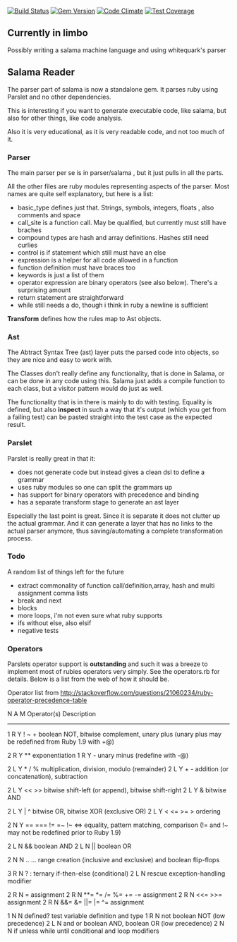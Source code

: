 [![Build Status](https://travis-ci.org/salama/salama-reader.svg?branch=master)](https://travis-ci.org/salama/salama-reader)
[![Gem Version](https://badge.fury.io/rb/salama-reader.svg)](http://badge.fury.io/rb/salama-reader)
[![Code Climate](https://codeclimate.com/github/salama/salama-reader/badges/gpa.svg)](https://codeclimate.com/github/salama/salama-reader)
[![Test Coverage](https://codeclimate.com/github/salama/salama-reader/badges/coverage.svg)](https://codeclimate.com/github/salama/salama-reader)

## Currently in limbo

Possibly writing a salama machine language and using whitequark's parser

## Salama Reader

The parser part of salama is now a standalone gem. It parses ruby using Parslet and no other dependencies.

This is interesting if you want to generate executable code, like salama, but also for other things, like code analysis.

Also it is very educational, as it is very readable code, and not too much of it.

### Parser

The main parser per se is in parser/salama , but it just pulls in all the parts.

All the other files are ruby modules representing aspects of the parser.
Most names are quite self explanatory, but here is a list:

- basic_type defines just that. Strings, symbols, integers, floats , also comments and space
- call_site is a function call. May be qualified, but currently must still have braches
- compound types are hash and array definitions. Hashes still need curlies
- control is if statement which still must have an else
- expression is a helper for all code allowed in a function
- function definition must have braces too
- keywords is just a list of them
- operator expression are binary operators (see also below). There's a surprising amount
- return statement are straightforward
- while still needs a do, though i think in ruby a newline is sufficient

**Transform** defines how the rules map to Ast objects.

### Ast

The Abtract Syntax Tree (ast) layer puts the parsed code into objects, so they are nice and easy to work with.

The Classes don't really define any functionality, that is done in Salama, or can be done in any code using this. Salama just adds a compile function to each class, but a visitor pattern would do just as well.

The functionality that is in there is mainly to do with testing. Equality is defined, but also **inspect** in such a way that it's output (which you get from a failing test) can be pasted straight into the test case as the expected result.


### Parslet

Parslet is really great in that it:
- does not generate code but instead gives a clean dsl to define a grammar
- uses ruby modules so one can split the grammars up
- has support for binary operators with precedence and binding
- has a separate transform stage to generate an ast layer

Especially the last point is great. Since it is separate it does not clutter up the actual grammar.
And it can generate a layer that has no links to the actual parser anymore, thus saving/automating
a complete transformation process.

### Todo

A random list of things left for the future

- extract commonality of function call/definition,array, hash and multi assignment comma lists
- break and next
- blocks
- more loops, i'm not even sure what ruby supports
- ifs without else, also elsif
- negative tests

### Operators

Parslets operator support is **outstanding** and such it was a breeze to implement most of rubies operators very simply. See the operators.rb for details. Below is a list from the web of how it should be.


Operator list from http://stackoverflow.com/questions/21060234/ruby-operator-precedence-table

N A M  Operator(s)            Description
- - -  -----------            -----------
1 R Y  ! ~ +                  boolean NOT, bitwise complement, unary plus
                              (unary plus may be redefined from Ruby 1.9 with +@)

2 R Y  **                     exponentiation
1 R Y  -                      unary minus (redefine with -@)

2 L Y  * / %                  multiplication, division, modulo (remainder)
2 L Y  + -                    addition (or concatenation), subtraction

2 L Y  << >>                  bitwise shift-left (or append), bitwise shift-right
2 L Y  &                      bitwise AND

2 L Y  | ^                    bitwise OR, bitwise XOR (exclusive OR)
2 L Y  < <= >= >              ordering

2 N Y  == === != =~ !~ <=>    equality, pattern matching, comparison
                              (!= and !~ may not be redefined prior to Ruby 1.9)

2 L N  &&                     boolean AND
2 L N  ||                     boolean OR

2 N N  .. ...                 range creation (inclusive and exclusive)
                              and boolean flip-flops

3 R N  ? :                    ternary if-then-else (conditional)
2 L N  rescue                 exception-handling modifier

2 R N  =                      assignment
2 R N  **= *= /= %= += -=     assignment
2 R N  <<= >>=                assignment
2 R N  &&= &= ||= |= ^=       assignment

1 N N  defined?               test variable definition and type
1 R N  not                    boolean NOT (low precedence)
2 L N  and or                 boolean AND, boolean OR (low precedence)
2 N N  if unless while until  conditional and loop modifiers

